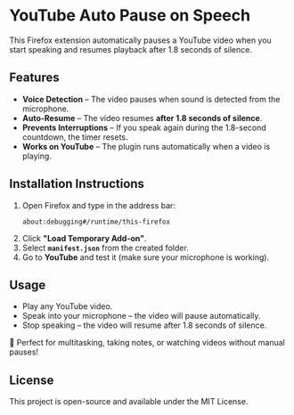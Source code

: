 # YouTube Auto Pause on Speech

This Firefox extension automatically pauses a YouTube video when you start speaking and resumes playback after 1.8 seconds of silence.

## Features
- **Voice Detection** – The video pauses when sound is detected from the microphone.
- **Auto-Resume** – The video resumes **after 1.8 seconds of silence**.
- **Prevents Interruptions** – If you speak again during the 1.8-second countdown, the timer resets.
- **Works on YouTube** – The plugin runs automatically when a video is playing.

## Installation Instructions

1. Open Firefox and type in the address bar:  
   ```
   about:debugging#/runtime/this-firefox
   ```
2. Click **"Load Temporary Add-on"**.
3. Select **`manifest.json`** from the created folder.
4. Go to **YouTube** and test it (make sure your microphone is working).

## Usage
- Play any YouTube video.
- Speak into your microphone – the video will pause automatically.
- Stop speaking – the video will resume after 1.8 seconds of silence.

🚀 Perfect for multitasking, taking notes, or watching videos without manual pauses!

## License
This project is open-source and available under the MIT License.

